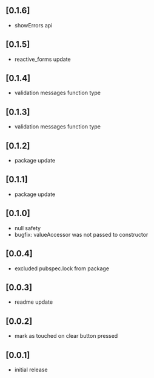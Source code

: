 ## [0.1.6]
* showErrors api

## [0.1.5]
* reactive_forms update

## [0.1.4]
* validation messages function type

## [0.1.3]
* validation messages function type

## [0.1.2]
* package update

## [0.1.1]
* package update

## [0.1.0]
* null safety
* bugfix: valueAccessor was not passed to constructor

## [0.0.4]
* excluded pubspec.lock from package

## [0.0.3]
* readme update

## [0.0.2]
* mark as touched on clear button pressed

## [0.0.1]
* initial release
